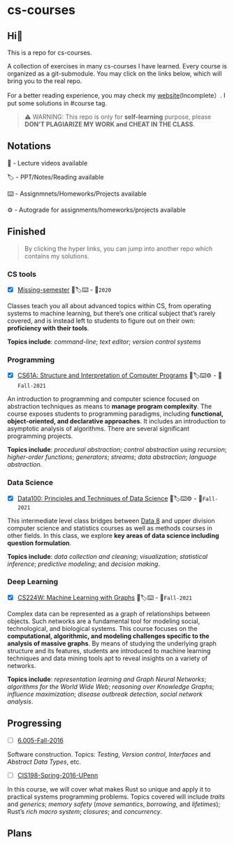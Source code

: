 # cs-courses

## Hi:wave:

This is a repo for cs-courses.

A collection of exercises in many cs-courses I have learned. Every course is organized as a git-submodule. You may click on the links below, which will bring you to the real repo.

For a better reading experience, you may check my [website](https://martinlwx.github.io)(Incomplete）. I put some solutions in #course tag.


> ⚠️ WARNING: This repo is only for **self-learning** purpose, please **DON'T PLAGIARIZE MY WORK and CHEAT IN THE CLASS**.

## Notations

🎥 - Lecture videos available

🏷 - PPT/Notes/Reading available

⌨️ - Assignmnets/Homeworks/Projects available

⚙️ - Autograde for assignments/homeworks/projects available

## Finished

> By clicking the hyper links, you can jump into another repo which contains my solutions.

### CS tools

- [x] [Missing-semester](https://github.com/MartinLwx/Missing-semester-2020-MIT) 🎥🏷⌨️ - 📅`2020`

Classes teach you all about advanced topics within CS, from operating systems to machine learning, but there’s one critical subject that’s rarely covered, and is instead left to students to figure out on their own: **proficiency with their tools**.

**Topics include**: *command-line*; *text editor*; *version control systems*

### Programming

- [x] [CS61A: Structure and Interpretation of Computer Programs](https://github.com/MartinLwx/CS61A-Fall-2021-UCB) 🎥🏷⌨️⚙️ - 📅`Fall-2021`

An introduction to programming and computer science focused on abstraction techniques as means to **manage program complexity**. The course exposes students to programming paradigms, including **functional, object-oriented, and declarative approaches**. It includes an introduction to asymptotic analysis of algorithms. There are several significant programming projects.

**Topics include**: *procedural abstraction*; *control abstraction using recursion*; *higher-order functions*; *generators*; *streams*; *data abstraction*; *language abstraction*.
### Data Science

- [x] [Data100: Principles and Techniques of Data Science](https://github.com/MartinLwx/Data100-Fall-2021-UCB) 🎥🏷⌨️⚙️ - 📅`Fall-2021`

This intermediate level class bridges between [Data 8](http://data8.org/) and upper division computer science and statistics courses as well as methods courses in other fields. In this class, we explore **key areas of data science including question formulation**.

**Topics include**: *data collection and cleaning*; *visualization*; *statistical inference*; *predictive modeling*; and *decision making*.


### Deep Learning

- [x] [CS224W: Machine Learning with Graphs](https://github.com/MartinLwx/CS224W-Fall-2021-Stanford.git) 🎥🏷⌨️ - 📅`Fall-2021`

Complex data can be represented as a graph of relationships between objects. Such networks are a fundamental tool for modeling social, technological, and biological systems. This course focuses on the **computational, algorithmic, and modeling challenges specific to the analysis of massive graphs**. By means of studying the underlying graph structure and its features, students are introduced to machine learning techniques and data mining tools apt to reveal insights on a variety of networks.

**Topics include**: *representation learning and Graph Neural Networks*; *algorithms for the World Wide Web*; *reasoning over Knowledge Graphs*; *influence maximization*; *disease outbreak detection*, *social network analysis*.


## Progressing

- [ ] [6.005-Fall-2016](https://web.mit.edu/6.005/www/sp16/)

Software construction. Topics: *Testing*, *Version control*, *Interfaces* and *Abstract Data Types*, etc. 

- [ ] [CIS198-Spring-2016-UPenn](https://cis198-2016s.github.io)

In this course, we will cover what makes Rust so unique and apply it to practical systems programming problems. Topics covered will include *traits* and *generics*; *memory safety* (*move semantics*, *borrowing*, and *lifetimes*); Rust’s *rich macro system*; *closures*; and *concurrency*. 

## Plans
